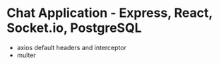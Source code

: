 # Chat Application - Express, React, Socket.io, PostgreSQL

- axios default headers and interceptor
- multer
